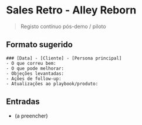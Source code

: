 # Sales Retro - Alley Reborn

> Registo contínuo pós-demo / piloto

## Formato sugerido
```
### [Data] - [Cliente] - [Persona principal]
- O que correu bem:
- O que pode melhorar:
- Objeções levantadas:
- Ações de follow-up:
- Atualizações ao playbook/produto:
```

## Entradas
- (a preencher)
